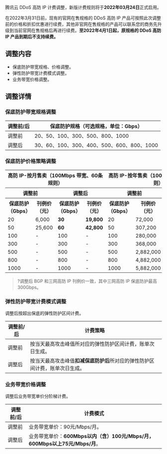 
腾讯云 DDoS 高防 IP 计费调整，新版计费规则将于**2022年03月24日**正式启用。

在2022年3月31日前，现有的官网在售规格的 DDoS 高防 IP 产品可按照此次调整前的价格和折扣优惠进行续费，其他非官网在售规格的产品可以联系您的商务先升级到当前官网在售规格后再进行续费。**至2022年4月1日起，原规格的 DDoS 高防 IP 产品到期后不支持续费。**
## 调整内容
- 保底防护带宽规格、价格调整。
- 弹性防护带宽计费模式调整。
- 业务带宽价格调整。


## 调整详情
### 保底防护带宽规格调整
| 调整前/后 | 保底防护规格（可选规格，单位：Gbps）                                 |
| ------------- | ------------------------------------------------------------ |
| 调整前        | 20、50、100、300、500、800、1000                        |
| 调整后        | 30、60、100、300、400、500、600、800、1000  |

### 保底防护价格策略调整
<table>
<thead>
<tr>
<th colspan=4>高防 IP-按月售卖（100Mbps 带宽、60条规则）</th>
<th colspan=4>高防 IP-按年售卖（100Mbps 带宽、60条规则）</th>
</tr>
</thead>
<tbody><tr>
<th colspan=2>调整前</th>
<th colspan=2>调整后</td>
<th colspan=2>调整前</th>
<th colspan=2>调整后</td>
</tr>
<tr>
<th> 保底防护（Gbps）</th>
<th> 刊例价（元）</th>
<th> 保底防护（Gbps）</th>
<th>刊例价（元）</th>
<th> 保底防护（Gbps）</th>
<th> 刊例价（元）</th>
<th> 保底防护</th>
<th>刊例价（元）</th>
</tr>
<tr>
<td>20</td>
<td>6,000</td>
<td><strong>30</strong></td>
<td><strong>19,800</strong></td>
<td>20</td>
<td>72,000</td>
<td><strong>30</strong></td>
<td><strong>237,600</strong></td>
</tr>
<tr>
<td>50</td>
<td>25,600</td>
<td><strong>60</strong></td>
<td><strong>42,800</strong></td>
<td>50</td>
<td>307,200</td>
<td><strong>60</strong></td>
<td><strong>298,000</strong></td>
</tr>
<tr>
<td>100</td>
<td>-</td>
<td>100</td>
<td>-</td>
<td>100</td>
<td>280,000</td>
<td>100</td>
<td><strong>308,000</strong></td>
</tr>
<tr>
<td>300</td>
<td>-</td>
<td>300</td>
<td>-</td>
<td>300</td>
<td>368,000</td>
<td>300</td>
<td><strong>508,000</strong></td>
</tr>
<tr>
<td>500</td>
<td>-</td>
<td>500</td>
<td>-</td>
<td>500</td>
<td>2,882,000</td>
<td>500</td>
<td><strong>3,680,000</strong></td>
</tr>
<tr>
<td>800</td>
<td>-</td>
<td>800</td>
<td>-</td>
<td>800</td>
<td>4,882,000</td>
<td>800</td>
<td><strong>4,982,000</strong></td>
</tr>
<tr>
<td>1000</td>
<td>-</td>
<td>1000</td>
<td>-</td>
<td>1000</td>
<td>5,882,000</td>
<td>1000</td>
<td><strong>5,982,000</strong></td>
</tr>
</tbody></table>

>?调整后 BGP 和三网高防 IP 刊例价一致，其中三网高防 IP 保底防护最高300Gbps。
>

### 弹性防护带宽计费模式调整
调整后按超出保底的弹性防护区间计费。

| 调整前/后| 计费策略                                               |
| ------------- | ------------------------------------------------------------ |
| 调整前        | 按当天最高攻击峰值所对应的弹性防护区间计费，账单次日生成。   |
| 调整后        | 按当天最高攻击峰值**扣减保底防护后**所对应的弹性防护区间计费，账单次日生成。 |



### 业务带宽价格调整
调整后业务带宽单价分阶梯计费。

| **调整前/后** | **计费模式**                                                 |
| ------------- | ------------------------------------------------------------ |
| 调整前        | 业务带宽单价：90元/Mbps/月。                                    |
| 调整后        | 业务带宽单价：**600Mbps以内（含）100元/Mbps/月，600Mbps以上75元/Mbps/月**。 |

 



